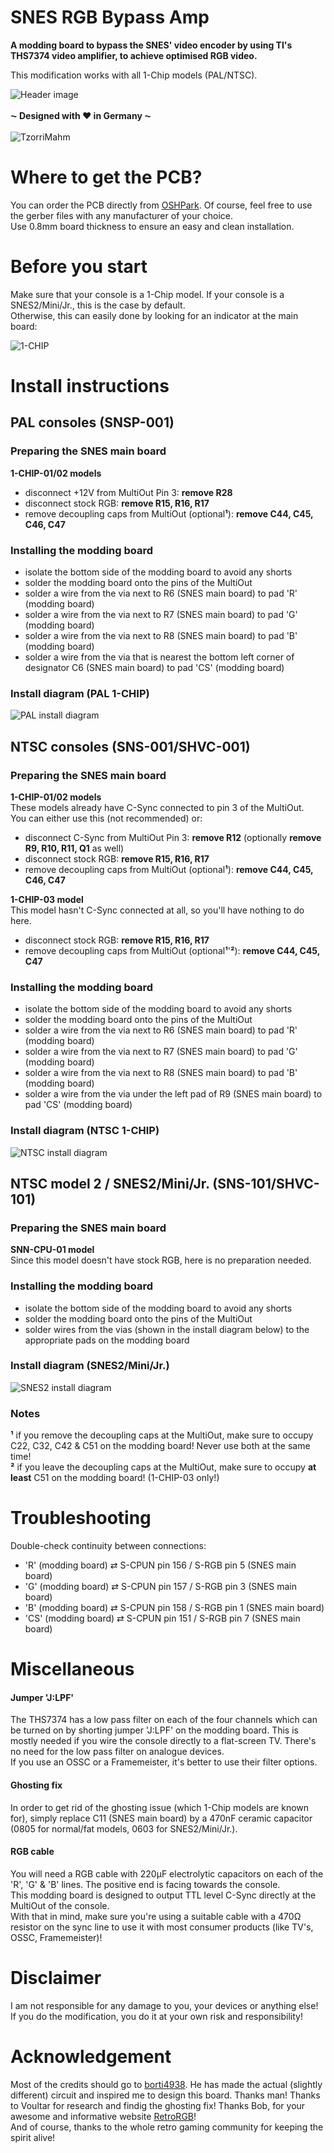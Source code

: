 # SNES RGB Bypass Amp
**A modding board to bypass the SNES' video encoder by using TI's THS7374 video amplifier, to achieve optimised RGB video.**<br>

This modification works with all 1-Chip models (PAL/NTSC).

![Header image](https://github.com/TzorriMahm/SNES_RGB_Bypass_Amp/blob/master/img_snes/snes_header-wm.png)
<br><br>
**⁓ Designed with ♥ in Germany ⁓**<br><br>
![TzorriMahm](https://github.com/TzorriMahm/SNES_RGB_Bypass_Amp/blob/master/img_snes/tzorri_logo.png)
# Where to get the PCB?
You can order the PCB directly from [OSHPark](https://oshpark.com/shared_projects/o16zk0W4).
Of course, feel free to use the gerber files with any manufacturer of your choice.<br>
Use 0.8mm board thickness to ensure an easy and clean installation.

# Before you start
Make sure that your console is a 1-Chip model. If your console is a SNES2/Mini/Jr., this is the case by default.<br>
Otherwise, this can easily done by looking for an indicator at the main board:

![1-CHIP](https://github.com/TzorriMahm/SNES_RGB_Bypass_Amp/blob/master/img_snes/1-chip-wm.jpg)

# Install instructions
## PAL consoles (SNSP-001)
### Preparing the SNES main board
**1-CHIP-01/02 models**
- disconnect +12V from MultiOut Pin 3: **remove R28**
- disconnect stock RGB: **remove R15, R16, R17**
- remove decoupling caps from MultiOut (optional**¹**): **remove C44, C45, C46, C47**

### Installing the modding board
- isolate the bottom side of the modding board to avoid any shorts
- solder the modding board onto the pins of the MultiOut
- solder a wire from the via next to R6 (SNES main board) to pad 'R' (modding board)
- solder a wire from the via next to R7 (SNES main board) to pad 'G' (modding board)
- solder a wire from the via next to R8 (SNES main board) to pad 'B' (modding board)  
- solder a wire from the via that is nearest the bottom left corner of designator C6 (SNES main board) to pad 'CS' (modding board)  

### Install diagram (PAL 1-CHIP)
![PAL install diagram](https://github.com/TzorriMahm/SNES_RGB_Bypass_Amp/blob/master/img_snes/pal_dia-wm.png)

## NTSC consoles (SNS-001/SHVC-001)
### Preparing the SNES main board
**1-CHIP-01/02 models**<br>
These models already have C-Sync connected to pin 3 of the MultiOut.<br>
You can either use this (not recommended) or:
- disconnect C-Sync from MultiOut Pin 3: **remove R12** (optionally **remove R9, R10, R11, Q1** as well)
- disconnect stock RGB: **remove R15, R16, R17**
- remove decoupling caps from MultiOut (optional**¹**): **remove C44, C45, C46, C47**

**1-CHIP-03 model**<br>
This model hasn't C-Sync connected at all, so you'll have nothing to do here.
- disconnect stock RGB:	**remove R15, R16, R17**
- remove decoupling caps from MultiOut (optional**¹**'**²**):	**remove C44, C45, C47**

### Installing the modding board
- isolate the bottom side of the modding board to avoid any shorts
- solder the modding board onto the pins of the MultiOut
- solder a wire from the via next to R6 (SNES main board) to pad 'R' (modding board)
- solder a wire from the via next to R7 (SNES main board) to pad 'G' (modding board)
- solder a wire from the via next to R8 (SNES main board) to pad 'B' (modding board) 
- solder a wire from the via under the left pad of R9 (SNES main board) to pad 'CS' (modding board)

### Install diagram (NTSC 1-CHIP)
![NTSC install diagram](https://github.com/TzorriMahm/SNES_RGB_Bypass_Amp/blob/master/img_snes/ntsc_dia-wm.png)

## NTSC model 2 / SNES2/Mini/Jr. (SNS-101/SHVC-101)
### Preparing the SNES main board
**SNN-CPU-01 model**<br>
Since this model doesn't have stock RGB, here is no preparation needed.

### Installing the modding board
- isolate the bottom side of the modding board to avoid any shorts
- solder the modding board onto the pins of the MultiOut
- solder wires from the vias (shown in the install diagram below) to the appropriate pads on the modding board

### Install diagram (SNES2/Mini/Jr.)
![SNES2 install diagram](https://github.com/TzorriMahm/SNES_RGB_Bypass_Amp/blob/master/img_snes/snes2_dia-wm.png)

### Notes
**¹** if you remove the decoupling caps at the MultiOut, make sure to occupy C22, C32, C42 & C51 on the modding board! Never use both at the same time!<br>
**²** if you leave the decoupling caps at the MultiOut, make sure to occupy **at least** C51 on the modding board! (1-CHIP-03 only!) 

# Troubleshooting
Double-check continuity between connections:
- 'R' (modding board) ⇄ S-CPUN pin 156 / S-RGB pin 5 (SNES main board)
- 'G' (modding board) ⇄ S-CPUN pin 157 / S-RGB pin 3 (SNES main board)
- 'B' (modding board) ⇄ S-CPUN pin 158 / S-RGB pin 1 (SNES main board)
- 'CS' (modding board) ⇄ S-CPUN pin 151 / S-RGB pin 7 (SNES main board)

# Miscellaneous
#### Jumper 'J:LPF'
The THS7374 has a low pass filter on each of the four channels which can be turned on by shorting jumper 'J:LPF' on the modding board. This is mostly needed if you wire the console directly to a flat-screen TV. There's no need for the low pass filter on analogue devices.<br>
If you use an OSSC or a Framemeister, it's better to use their filter options.

#### Ghosting fix
In order to get rid of the ghosting issue (which 1-Chip models are known for), simply replace C11 (SNES main board) by a 470nF ceramic capacitor (0805 for normal/fat models, 0603 for SNES2/Mini/Jr.).

#### RGB cable
You will need a RGB cable with 220µF electrolytic capacitors on each of the 'R', 'G' & 'B' lines. The positive end is facing towards the console.<br>
This modding board is designed to output TTL level C-Sync directly at the MultiOut of the console.<br>
With that in mind, make sure you're using a suitable cable with a 470Ω resistor on the sync line to use it with most consumer products (like TV's, OSSC, Framemeister)!

# Disclaimer
I am not responsible for any damage to you, your devices or anything else!<br>
If you do the modification, you do it at your own risk and responsibility!

# Acknowledgement
Most of the credits should go to [borti4938](https://github.com/borti4938). He has made the actual (slightly different) circuit and inspired me to design this board. Thanks man! Thanks to Voultar for research and findig the ghosting fix! Thanks Bob, for your awesome and informative website [RetroRGB](http://retrorgb.com)!<br>
And of course, thanks to the whole retro gaming community for keeping the spirit alive!

